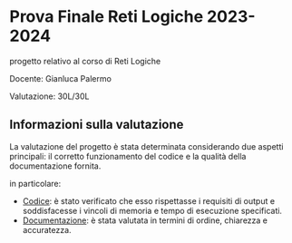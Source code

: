 # Prova Finale Reti Logiche 2023-2024
progetto relativo al corso di Reti Logiche 

Docente: Gianluca Palermo

Valutazione: 30L/30L

## Informazioni sulla valutazione
La valutazione del progetto è stata determinata considerando due aspetti principali: il corretto funzionamento del codice e la qualità della documentazione fornita.

in particolare:

- [Codice](https://github.com/andreatonoli/progetto_rl/blob/main/code.vhd): è stato verificato che esso rispettasse i requisiti di output e soddisfacesse i vincoli di memoria e tempo di esecuzione specificati.
- [Documentazione](https://github.com/andreatonoli/progetto_rl/blob/main/documentation.pdf): è stata valutata in termini di ordine, chiarezza e accuratezza.
